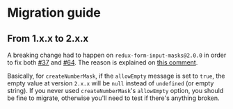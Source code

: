 # Migration guide

## From 1.x.x to 2.x.x

A breaking change had to happen on `redux-form-input-masks@2.0.0` in order to fix both [#37](https://github.com/renato-bohler/redux-form-input-masks/issues/37) and [#64](https://github.com/renato-bohler/redux-form-input-masks/issues/64). The reason is explained on [this comment](https://github.com/renato-bohler/redux-form-input-masks/issues/37#issuecomment-398935472).

Basically, for `createNumberMask`, if the `allowEmpty` message is set to `true`, the empty value at version `2.x.x` will be `null` instead of `undefined` (or empty string). If you never used `createNumberMask`'s `allowEmpty` option, you should be fine to migrate, otherwise you'll need to test if there's anything broken.
